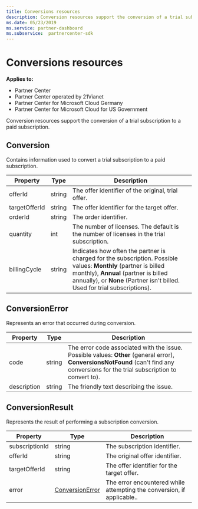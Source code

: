 ```yaml
---
title: Conversions resources
description: Conversion resources support the conversion of a trial subscription to a paid subscription.
ms.date: 05/23/2019
ms.service: partner-dashboard
ms.subservice:  partnercenter-sdk
---
```


# Conversions resources

**Applies to:**

- Partner Center
- Partner Center operated by 21Vianet
- Partner Center for Microsoft Cloud Germany
- Partner Center for Microsoft Cloud for US Government

Conversion resources support the conversion of a trial subscription to a paid subscription.

## Conversion

Contains information used to convert a trial subscription to a paid subscription.

| Property | Type | Description |
| -------- | ---- | ----------- |
| offerId | string | The offer identifier of the original, trial offer. |
| targetOfferId | string | The offer identifier for the target offer. |
| orderId | string | The order identifier. |
| quantity | int | The number of licenses. The default is the number of licenses in the trial subscription. |
| billingCycle | string | Indicates how often the partner is charged for the subscription. Possible values: **Monthly** (partner is billed monthly), **Annual** (partner is billed annually), or **None** (Partner isn't billed. Used for trial subscriptions). |

## ConversionError

Represents an error that occurred during conversion.

| Property | Type | Description |
| -------- | ---- | ----------- |
| code | string | The error code associated with the issue. Possible values: **Other** (general error), **ConversionsNotFound** (can't find any conversions for the trial subscription to convert to).
| description | string | The friendly text describing the issue. |

## ConversionResult

Represents the result of performing a subscription conversion.

| Property       | Type                                | Description                                                            |
|----------------|-------------------------------------|------------------------------------------------------------------------|
| subscriptionId | string                              | The subscription identifier.                                           |
| offerId        | string                              | The original offer identifier.                                         |
| targetOfferId  | string                              | The offer identifier for the target offer.                             |
| error          | [ConversionError](#conversionerror) | The error encountered while attempting the conversion, if applicable.. |